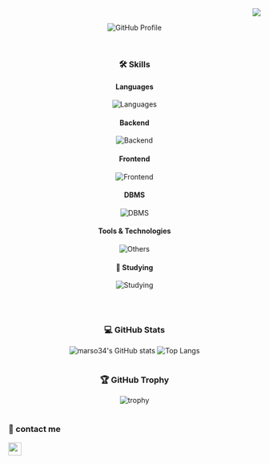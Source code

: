 <div align="right">
  <a href="https://hits.seeyoufarm.com"><img src="https://hits.seeyoufarm.com/api/count/incr/badge.svg?url=https%3A%2F%2Fgithub.com%2Fmarso34&count_bg=%2379C83D&title_bg=%23555555&icon=&icon_color=%23E7E7E7&title=hits&edge_flat=false"/></a>
</div>

<div align="center">

  ![GitHub Profile](https://github.com/user-attachments/assets/03b70b67-2420-470b-b562-c36b1b86aa76)

  <br>
  
  ### 🛠 Skills
  
  #### Languages
  ![Languages](https://skillicons.dev/icons?i=c,cpp,cs,js,java,kotlin)  
  
  #### Backend
  ![Backend](https://skillicons.dev/icons?i=aws,spring,nodejs)  
  
  #### Frontend
  ![Frontend](https://skillicons.dev/icons?i=vue,html,css,sass)  
  
  #### DBMS
  ![DBMS](https://skillicons.dev/icons?i=mysql,sqlite,mongodb)   
  
  #### Tools & Technologies
  ![Others](https://skillicons.dev/icons?i=git,github,markdown,vscode,idea,androidstudio,,figma,notion) 
  
  #### 📘 Studying 
  ![Studying](https://skillicons.dev/icons?i=redhat,docker,kubernetes,redis,kafka,postgres)  

  <br>

  #
  
  ### 💻 GitHub Stats
  
  ![marso34's GitHub stats](https://github-readme-stats.vercel.app/api?username=marso34&count_private=true&show_icons=true&bg_color=35,1b202d,677489,9aa5b8,d1d8e2&title_color=fff&text_color=fff&border_radius=16) 
  ![Top Langs](https://github-readme-stats.vercel.app/api/top-langs/?username=marso34&layout=compact&bg_color=35,d1d8e2,9aa5b8,677489,1b202d&title_color=fff&text_color=fff&border_radius=12)

  #

  ### 🏆 GitHub Trophy

  ![trophy](https://github-profile-trophy.vercel.app/?username=marso34&column=7&rank=SECRET,SSS,SS,S,AAA,AA,A,B,C&margin-w=8&theme=onedark&no-bg=true)

  #

</div>

### 📧 contact me
<a href="mailto:mars102aq@gmail.com"><img src="https://img.shields.io/badge/-mars102aq@gmail.com-red?style=flat&logo=Gmail&logoColor=white" height="26"/></a>
